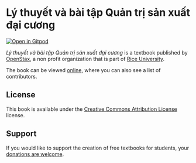# Lý thuyết và bài tập Quản trị sản xuất đại cương

[![Open in Gitpod](https://gitpod.io/button/open-in-gitpod.svg)](https://gitpod.io/from-referrer/)

_Lý thuyết và bài tập Quản trị sản xuất đại cương_ is a textbook published by [OpenStax](https://openstax.org/), a non profit organization that is part of [Rice University](https://www.rice.edu/).

The book can be viewed [online](https://github.com/cnx-user-books/cnxbook-ly-thuyet-va-bai-tap-quan-tri-san-xuat-dai-cuong/releases/latest), where you can also see a list of contributors.

## License
This book is available under the [Creative Commons Attribution License](./LICENSE) license.

## Support
If you would like to support the creation of free textbooks for students, your [donations are welcome](https://riceconnect.rice.edu/donation/support-openstax-banner).
